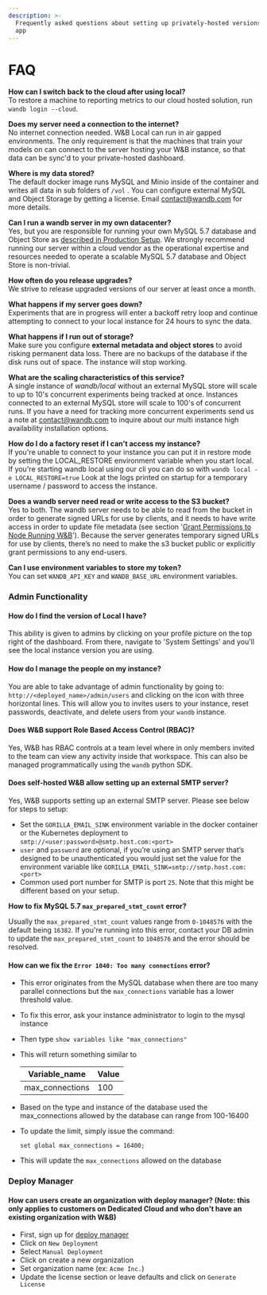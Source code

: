 ```yaml
---
description: >-
  Frequently asked questions about setting up privately-hosted versions of our
  app
---
```


# FAQ

**How can I switch back to the cloud after using local?**\
To restore a machine to reporting metrics to our cloud hosted solution, run `wandb login --cloud`.

**Does my server need a connection to the internet?**\
No internet connection needed. W\&B Local can run in air gapped environments. The only requirement is that the machines that train your models on can connect to the server hosting your W\&B instance, so that data can be sync'd to your private-hosted dashboard.

**Where is my data stored?**\
The default docker image runs MySQL and Minio inside of the container and writes all data in sub folders of `/vol` . You can configure external MySQL and Object Storage by getting a license. Email [contact@wandb.com](mailto:contact@wandb.com) for more details.

**Can I run a wandb server in my own datacenter?**\
Yes, but you are responsible for running your own MySQL 5.7 database and Object Store as [described in Production Setup](setup/#on-premise-baremetal). We strongly recommend running our server within a cloud vendor as the operational expertise and resources needed to operate a scalable MySQL 5.7 database and Object Store is non-trivial.

**How often do you release upgrades?**\
We strive to release upgraded versions of our server at least once a month.

**What happens if my server goes down?**\
Experiments that are in progress will enter a backoff retry loop and continue attempting to connect to your local instance for 24 hours to sync the data.

**What happens if I run out of storage?**\
Make sure you configure **external metadata and object stores** to avoid risking permanent data loss. There are no backups of the database if the disk runs out of space. The instance will stop working.

**What are the scaling characteristics of this service?**\
A single instance of _wandb/local_ without an external MySQL store will scale to up to 10's concurrent experiments being tracked at once. Instances connected to an external MySQL store will scale to 100's of concurrent runs. If you have a need for tracking more concurrent experiments send us a note at [contact@wandb.com](mailto:contact@wandb.com) to inquire about our multi instance high availability installation options.

**How do I do a factory reset if I can't access my instance?**\
If you're unable to connect to your instance you can put it in restore mode by setting the LOCAL\_RESTORE environment variable when you start local. If you're starting wandb local using our cli you can do so with `wandb local -e LOCAL_RESTORE=true` Look at the logs printed on startup for a temporary username / password to access the instance.

**Does a wandb server need read or write access to the S3 bucket?**\
Yes to both. The wandb server needs to be able to read from the bucket in order to generate signed URLs for use by clients, and it needs to have write access in order to update file metadata (see section '[Grant Permissions to Node Running W\&B](https://docs.wandb.ai/guides/self-hosted/configuration#amazon-web-services)'). Because the server generates temporary signed URLs for use by clients, there’s no need to make the s3 bucket public or explicitly grant permissions to any end-users.

**Can I use environment variables to store my token?**\
You can set `WANDB_API_KEY` and `WANDB_BASE_URL` environment variables.

### Admin Functionality

#### How do I find the version of Local I have?

This ability is given to admins by clicking on your profile picture on the top right of the dashboard. From there, navigate to 'System Settings' and you'll see the local instance version you are using.

#### How do I manage the people on my instance?

You are able to take advantage of admin functionality by going to:  `http://<deployed_name>/admin/users` and clicking on the icon with three horizontal lines. This will allow you to invites users to your instance, reset passwords, deactivate, and delete users from your `wandb` instance.

#### Does W\&B support Role Based Access Control (RBAC)?

Yes, W\&B has RBAC controls at a team level where in only members invited to the team can view any activity inside that workspace. This can also be managed programmatically using the `wandb` python SDK.

#### Does self-hosted W\&B allow setting up an external SMTP server?

Yes, W\&B supports setting up an external SMTP server. Please see below for steps to setup:

* Set the `GORILLA_EMAIL_SINK` environment variable in the docker container or the Kubernetes deployment to `smtp://<user:password>@smtp.host.com:<port>`
* `user` and `password` are optional, if you’re using an SMTP server that’s designed to be unauthenticated you would just set the value for the environment variable like `GORILLA_EMAIL_SINK=smtp://smtp.host.com:<port>`
* Common used port number for SMTP is port `25`. Note that this might be different based on your setup.

**How to fix MySQL 5.7 `max_prepared_stmt_count` error?**

Usually the `max_prepared_stmt_count` values range from `0-1048576` with the default being `16382`. If you're running into this error, contact your DB admin to update the `max_prepared_stmt_count` to `1048576` and the error should be resolved.

#### How can we fix the `Error 1040: Too many connections` error?

* This error originates from the MySQL database when there are too many parallel connections but the `max_connections` variable has a lower threshold value.
* To fix this error, ask your instance administrator to login to the mysql instance
* Then type `show variables like "max_connections"`
*   This will return something similar to

    | Variable\_name   | Value |
    | ---------------- | ----- |
    | max\_connections | 100   |
* Based on the type and instance of the database used the max\_connections allowed by the database can range from 100-16400
*   To update the limit, simply issue the command:

    `set global max_connections = 16400;`
* This will update the `max_connections` allowed on the database

### Deploy Manager

#### How can users create an organization with deploy manager? (Note: this only applies to customers on Dedicated Cloud and who don't have an existing organization with W\&B)&#x20;

* First, sign up for [deploy manager](https://deploy.wandb.ai/)
* Click on `New Deployment`
* Select `Manual Deployment`
* Click on create a new organization
* Set organization name (ex: `Acme Inc.`)
* Update the license section or leave defaults and click on `Generate License`
